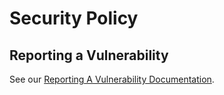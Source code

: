 # Security Policy

## Reporting a Vulnerability

See our [Reporting A Vulnerability Documentation](https://docs.konghq.com/enterprise/latest/kong-security-update-process/#reporting-a-vulnerability).
